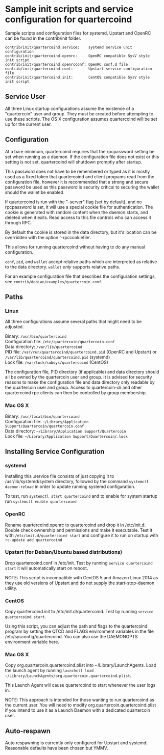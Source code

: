 Sample init scripts and service configuration for quartercoind
==========================================================

Sample scripts and configuration files for systemd, Upstart and OpenRC
can be found in the contrib/init folder.

    contrib/init/quartercoind.service:    systemd service unit configuration
    contrib/init/quartercoind.openrc:     OpenRC compatible SysV style init script
    contrib/init/quartercoind.openrcconf: OpenRC conf.d file
    contrib/init/quartercoind.conf:       Upstart service configuration file
    contrib/init/quartercoind.init:       CentOS compatible SysV style init script

Service User
---------------------------------

All three Linux startup configurations assume the existence of a "quartercoin" user
and group.  They must be created before attempting to use these scripts.
The OS X configuration assumes quartercoind will be set up for the current user.

Configuration
---------------------------------

At a bare minimum, quartercoind requires that the rpcpassword setting be set
when running as a daemon.  If the configuration file does not exist or this
setting is not set, quartercoind will shutdown promptly after startup.

This password does not have to be remembered or typed as it is mostly used
as a fixed token that quartercoind and client programs read from the configuration
file, however it is recommended that a strong and secure password be used
as this password is security critical to securing the wallet should the
wallet be enabled.

If quartercoind is run with the "-server" flag (set by default), and no rpcpassword is set,
it will use a special cookie file for authentication. The cookie is generated with random
content when the daemon starts, and deleted when it exits. Read access to this file
controls who can access it through RPC.

By default the cookie is stored in the data directory, but it's location can be overridden
with the option '-rpccookiefile'.

This allows for running quartercoind without having to do any manual configuration.

`conf`, `pid`, and `wallet` accept relative paths which are interpreted as
relative to the data directory. `wallet` *only* supports relative paths.

For an example configuration file that describes the configuration settings,
see `contrib/debian/examples/quartercoin.conf`.

Paths
---------------------------------

### Linux

All three configurations assume several paths that might need to be adjusted.

Binary:              `/usr/bin/quartercoind`  
Configuration file:  `/etc/quartercoin/quartercoin.conf`  
Data directory:      `/var/lib/quartercoind`  
PID file:            `/var/run/quartercoind/quartercoind.pid` (OpenRC and Upstart) or `/var/lib/quartercoind/quartercoind.pid` (systemd)  
Lock file:           `/var/lock/subsys/quartercoind` (CentOS)  

The configuration file, PID directory (if applicable) and data directory
should all be owned by the quartercoin user and group.  It is advised for security
reasons to make the configuration file and data directory only readable by the
quartercoin user and group.  Access to quartercoin-cli and other quartercoind rpc clients
can then be controlled by group membership.

### Mac OS X

Binary:              `/usr/local/bin/quartercoind`  
Configuration file:  `~/Library/Application Support/Quartercoin/quartercoin.conf`  
Data directory:      `~/Library/Application Support/Quartercoin`  
Lock file:           `~/Library/Application Support/Quartercoin/.lock`  

Installing Service Configuration
-----------------------------------

### systemd

Installing this .service file consists of just copying it to
/usr/lib/systemd/system directory, followed by the command
`systemctl daemon-reload` in order to update running systemd configuration.

To test, run `systemctl start quartercoind` and to enable for system startup run
`systemctl enable quartercoind`

### OpenRC

Rename quartercoind.openrc to quartercoind and drop it in /etc/init.d.  Double
check ownership and permissions and make it executable.  Test it with
`/etc/init.d/quartercoind start` and configure it to run on startup with
`rc-update add quartercoind`

### Upstart (for Debian/Ubuntu based distributions)

Drop quartercoind.conf in /etc/init.  Test by running `service quartercoind start`
it will automatically start on reboot.

NOTE: This script is incompatible with CentOS 5 and Amazon Linux 2014 as they
use old versions of Upstart and do not supply the start-stop-daemon utility.

### CentOS

Copy quartercoind.init to /etc/init.d/quartercoind. Test by running `service quartercoind start`.

Using this script, you can adjust the path and flags to the quartercoind program by
setting the QTCD and FLAGS environment variables in the file
/etc/sysconfig/quartercoind. You can also use the DAEMONOPTS environment variable here.

### Mac OS X

Copy org.quartercoin.quartercoind.plist into ~/Library/LaunchAgents. Load the launch agent by
running `launchctl load ~/Library/LaunchAgents/org.quartercoin.quartercoind.plist`.

This Launch Agent will cause quartercoind to start whenever the user logs in.

NOTE: This approach is intended for those wanting to run quartercoind as the current user.
You will need to modify org.quartercoin.quartercoind.plist if you intend to use it as a
Launch Daemon with a dedicated quartercoin user.

Auto-respawn
-----------------------------------

Auto respawning is currently only configured for Upstart and systemd.
Reasonable defaults have been chosen but YMMV.
